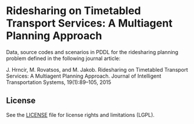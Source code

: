 # Ridesharing on Timetabled Transport Services: A Multiagent Planning Approach

Data, source codes and scenarios in PDDL for the ridesharing planning problem defined in the following journal article:

J. Hrncir, M. Rovatsos, and M. Jakob. Ridesharing on Timetabled Transport Services: A Multiagent Planning Approach. Journal of Intelligent Transportation Systems, 19(1):89–105, 2015

## License

See the [LICENSE](LICENSE.md) file for license rights and limitations (LGPL).
